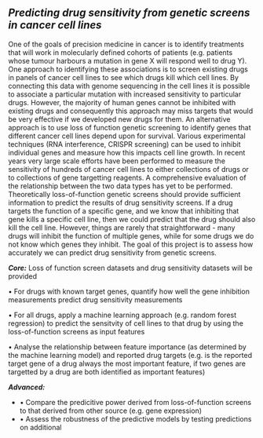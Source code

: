

***Predicting drug sensitivity from genetic screens in cancer cell lines***
------------------------------------------------------------------------




One of the goals of precision medicine in cancer is to identify treatments that will work in molecularly defined cohorts of patients (e.g. patients whose tumour harbours a mutation in gene X will respond well to drug Y). One approach to identifying these associations is to screen existing drugs in panels of cancer cell lines to see which drugs kill which cell lines. By connecting this data with genome sequencing in the cell lines it is possible to associate a particular mutation with increased sensitivity to particular drugs. However, the majority of human genes cannot be inhibited with existing drugs and consequently this approach may miss targets that would be very effective if we developed new drugs for them. An alternative approach is to use loss of function genetic screening to identify genes that different cancer cell lines depend upon for survival. Various experimental techniques (RNA interference, CRISPR screening) can be used to inhibit individual genes and measure how this impacts cell line  growth. In recent years very large scale efforts have been performed to measure the sensitivity of hundreds of cancer cell lines to either collections of drugs or to collections of gene targetting reagents. A comprehensive evaluation of the relationship between the two data types has yet to be performed. Theoretically loss-of-function genetic screens should provide sufficient information to predict the results of drug sensitivity screens. If a drug targets the function of a specific gene, and we know that inhibiting that gene kills a specific cell line, then we could predict that the drug should also kill the cell line. However, things are rarely that straightforward - many drugs will inhibit the function of multiple genes, while for some drugs we do not know which genes they inhibit. The goal of this project is to assess how accurately we can predict drug sensitivity from genetic screens.

***Core:***
Loss of function screen datasets and drug sensitivity datasets will be provided

•	For drugs with known target genes, quantify how well the gene    inhibition measurements predict    drug sensitivity measurements

•	For all drugs, apply a machine learning approach (e.g. random forest regression) to predict    the sensitvity of cell lines to that drug by using the loss-of-function screens as input features

•	Analyse the relationship    between feature importance (as determined by the machine learning    model)    and reported drug targets (e.g. is the reported target gene of a drug always the most important feature,    if two genes are targetted by a drug are both identified as important features)

***Advanced:***

 - •	Compare the predicitive power derived from loss-of-function screens  to that derived from other source (e.g. gene expression)
 - •	Assess the robustness of the predictive models by testing predictions on additional

